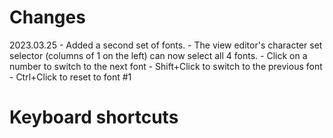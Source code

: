 # Changes #
2023.03.25
	- Added a second set of fonts.
	- The view editor's character set selector (columns of 1 on the left) can now select all 4 fonts.
    	- Click on a number to switch to the next font
    	- Shift+Click to switch to the previous font
    	- Ctrl+Click to reset to font #1


# Keyboard shortcuts #